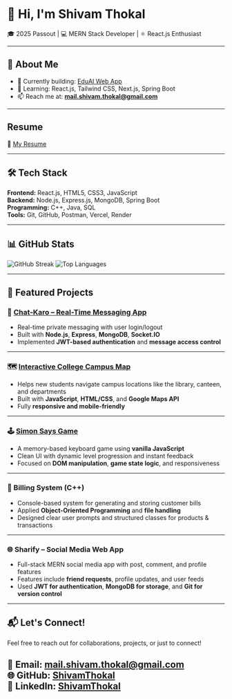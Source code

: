 <!--
**ShivamThokal/ShivamThokal** is a ✨ special ✨ repository because its `README.md` appears on your GitHub profile.
![GitHub Activity Graph](https://github-readme-activity-graph.vercel.app/graph?username=ShivamThokal&theme=tokyo-night)
![Shivam's GitHub Stats](https://github-readme-stats.vercel.app/api?username=ShivamThokal&show_icons=true&theme=tokyonight&count_private=true&include_all_commits=true)

-->

# 👋 Hi, I'm Shivam Thokal

🎓 2025 Passout | 💻 MERN Stack Developer | ⚛️ React.js Enthusiast

---

## 🚀 About Me

- 🔭 Currently building: [EduAI Web App](#)
- 🌱 Learning: React.js, Tailwind CSS, Next.js, Spring Boot
- 📫 Reach me at: **mail.shivam.thokal@gmail.com**

---
## Resume
📄 [My Resume](https://github.com/ShivamThokal/ShivamThokal/blob/main/Resume_Shivam_Thokal.pdf.pdf)

---

## 🛠 Tech Stack

**Frontend:** React.js, HTML5, CSS3, JavaScript  
**Backend:** Node.js, Express.js, MongoDB, Spring Boot  
**Programming:** C++, Java, SQL  
**Tools:** Git, GitHub, Postman, Vercel, Render

---

## 📊 GitHub Stats
![GitHub Streak](https://streak-stats.demolab.com/?user=ShivamThokal&theme=tokyonight&hide_border=false)
![Top Languages](https://github-readme-stats.vercel.app/api/top-langs/?username=ShivamThokal&layout=compact&theme=tokyonight&langs_count=8)



---

## 🌟 Featured Projects

### 🔷 [Chat-Karo – Real-Time Messaging App](https://chat-karo-bmqk.onrender.com/)
- Real-time private messaging with user login/logout
- Built with **Node.js**, **Express**, **MongoDB**, **Socket.IO**
- Implemented **JWT-based authentication** and **message access control**

---

### 🗺️ [Interactive College Campus Map](https://interactive-college-campus-map.vercel.app/)
- Helps new students navigate campus locations like the library, canteen, and departments
- Built with **JavaScript**, **HTML/CSS**, and **Google Maps API**
- Fully **responsive and mobile-friendly**

---

### 🕹️ [Simon Says Game](https://simon-say-s-game-azure.vercel.app/)
- A memory-based keyboard game using **vanilla JavaScript**
- Clean UI with dynamic level progression and instant feedback
- Focused on **DOM manipulation**, **game state logic**, and responsiveness

---

### 🧾 Billing System (C++)
- Console-based system for generating and storing customer bills
- Applied **Object-Oriented Programming** and **file handling**
- Designed clear user prompts and structured classes for products & transactions

---

### 🌐 Sharify – Social Media Web App
- Full-stack MERN social media app with post, comment, and profile features
- Features include **friend requests**, profile updates, and user feeds
- Used **JWT for authentication**, **MongoDB for storage**, and **Git for version control**

---

## 📬 Let's Connect!

Feel free to reach out for collaborations, projects, or just to connect!

📧 Email: **mail.shivam.thokal@gmail.com**  <br>
🌐 GitHub: [ShivamThokal](https://github.com/ShivamThokal) <br> 
💼 LinkedIn: [ShivamThokal](https://www.linkedin.com/in/shivamdthokal)
---

